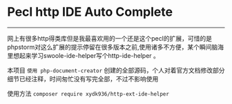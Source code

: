 # Pecl http IDE Auto Complete

------
网上有很多http得类库但是我最喜欢用的一个还是这个pecl的扩展，可惜的是phpstorm对这么扩展的提示停留在很多版本之前,使用诸多不方便，某个瞬间脑海里想起来学习swoole-ide-helper写个http-ide-helper 。

本项目 `使用 php-document-creator` 创建的全部源码，个人对着官方文档修改部分细节已经注释，时间匆忙没有写完全部，不过不影响使用

使用方法 `composer require xydk936/http-ext-ide-helper`